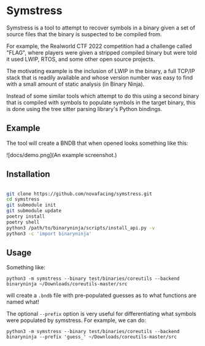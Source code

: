 # Symstress

Symstress is a tool to attempt to recover symbols in a binary given a set of source files
that the binary is suspected to be compiled from.

For example, the Realworld CTF 2022 competition had a challenge called "FLAG", where
players were given a stripped compiled binary but were told it used LWIP, RTOS, and some
other open source projects.

The motivating example is the inclusion of LWIP in the binary, a full TCP/IP stack that
is readily available and whose version number was easy to find with a small amount of
static analysis (in Binary Ninja).

Instead of some similar tools which attempt to do this using a second binary that is
compiled with symbols to populate symbols in the target binary, this is done using the
tree sitter parsing library's Python bindings.

## Example

The tool will create a BNDB that when opened looks something like this:

![docs/demo.png](An example screenshot.)

## Installation

```sh

git clone https://github.com/novafacing/symstress.git
cd symstress
git submodule init
git submodule update
poetry install
poetry shell
python3 /path/to/binaryninja/scripts/install_api.py -v
python3 -c 'import binaryninja'
```

## Usage

Something like:

```
python3 -m symstress --binary test/binaries/coreutils --backend binaryninja ~/Downloads/coreutils-master/src
``` 
will create a `.bndb` file with pre-populated guesses as to what functions are named what!

The optional `--prefix` option is very useful for differentiating what symbols were populated by symstress. For example, we can do:

```
python3 -m symstress --binary test/binaries/coreutils --backend binaryninja --prefix 'guess_' ~/Downloads/coreutils-master/src
```
